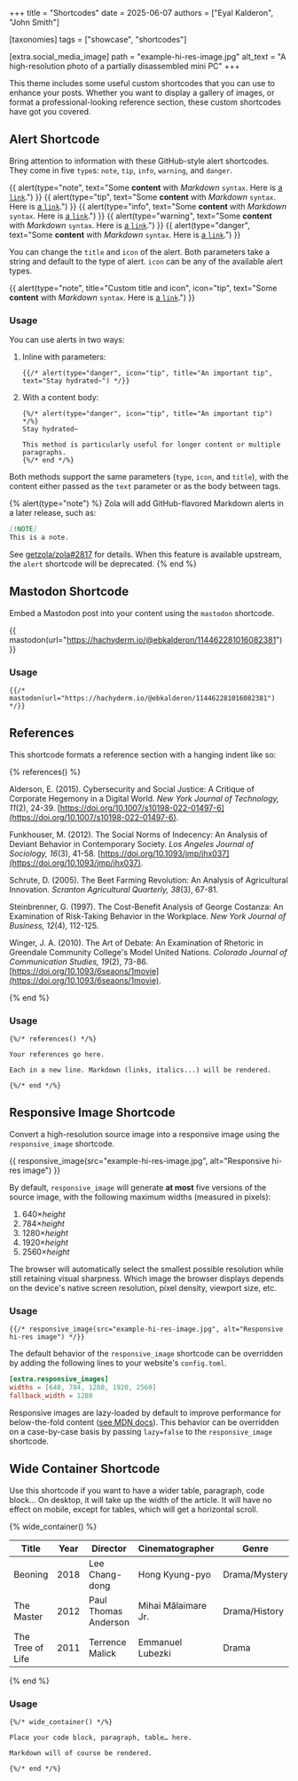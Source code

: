 +++
title = "Shortcodes"
date = 2025-06-07
authors = ["Eyal Kalderon", "John Smith"]

[taxonomies]
tags = ["showcase", "shortcodes"]

[extra.social_media_image]
path = "example-hi-res-image.jpg"
alt_text = "A high-resolution photo of a partially disassembled mini PC"
+++

This theme includes some useful custom shortcodes that you can use to enhance
your posts. Whether you want to display a gallery of images, or format a
professional-looking reference section, these custom shortcodes have got you
covered.

<!-- more -->

## Alert Shortcode

Bring attention to information with these GitHub-style alert shortcodes. They
come in five `type`s: `note`, `tip`, `info`, `warning`, and `danger`.

{{ alert(type="note", text="Some **content** with _Markdown_ `syntax`. Here is [a `link`](#alert-shortcode).") }}
{{ alert(type="tip", text="Some **content** with _Markdown_ `syntax`. Here is [a `link`](#alert-shortcode).") }}
{{ alert(type="info", text="Some **content** with _Markdown_ `syntax`. Here is [a `link`](#alert-shortcode).") }}
{{ alert(type="warning", text="Some **content** with _Markdown_ `syntax`. Here is [a `link`](#alert-shortcode).") }}
{{ alert(type="danger", text="Some **content** with _Markdown_ `syntax`. Here is [a `link`](#alert-shortcode).") }}

You can change the `title` and `icon` of the alert. Both parameters take a
string and default to the type of alert. `icon` can be any of the available
alert types.

{{ alert(type="note", title="Custom title and icon", icon="tip", text="Some **content** with _Markdown_ `syntax`. Here is [a `link`](#alert-shortcode).") }}

### Usage

You can use alerts in two ways:

1. Inline with parameters:

   ```jinja
   {{/* alert(type="danger", icon="tip", title="An important tip", text="Stay hydrated~") */}}
   ```

2. With a content body:

   ```jinja
   {%/* alert(type="danger", icon="tip", title="An important tip") */%}
   Stay hydrated~

   This method is particularly useful for longer content or multiple paragraphs.
   {%/* end */%}
   ```

Both methods support the same parameters (`type`, `icon`, and `title`), with the
content either passed as the `text` parameter or as the body between tags.

{% alert(type="note") %}
Zola will add GitHub-flavored Markdown alerts in a later release, such as:

```markdown
[!NOTE]
This is a note.
```

See [getzola/zola#2817](https://github.com/getzola/zola/issues/2817) for
details. When this feature is available upstream, the `alert` shortcode will be
deprecated. {% end %}

## Mastodon Shortcode

Embed a Mastodon post into your content using the `mastodon` shortcode.

{{ mastodon(url="https://hachyderm.io/@ebkalderon/114462281016082381") }}

### Usage

```jinja
{{/* mastodon(url="https://hachyderm.io/@ebkalderon/114462281016082381") */}}
```

## References

This shortcode formats a reference section with a hanging indent like so:

{% references() %}

Alderson, E. (2015). Cybersecurity and Social Justice: A Critique of Corporate
Hegemony in a Digital World. *New York Journal of Technology, 11*(2), 24-39.
[https://doi.org/10.1007/s10198-022-01497-6](https://doi.org/10.1007/s10198-022-01497-6).

Funkhouser, M. (2012). The Social Norms of Indecency: An Analysis of Deviant
Behavior in Contemporary Society. *Los Angeles Journal of Sociology, 16*(3),
41-58. [https://doi.org/10.1093/jmp/jhx037](https://doi.org/10.1093/jmp/jhx037).

Schrute, D. (2005). The Beet Farming Revolution: An Analysis of Agricultural
Innovation. *Scranton Agricultural Quarterly, 38*(3), 67-81.

Steinbrenner, G. (1997). The Cost-Benefit Analysis of George Costanza: An
Examination of Risk-Taking Behavior in the Workplace. *New York Journal of
Business, 12*(4), 112-125.

Winger, J. A. (2010). The Art of Debate: An Examination of Rhetoric in Greendale
Community College's Model United Nations. *Colorado Journal of Communication
Studies, 19*(2), 73-86.
[https://doi.org/10.1093/6seaons/1movie](https://doi.org/10.1093/6seaons/1movie).

{% end %}

### Usage

```jinja
{%/* references() */%}

Your references go here.

Each in a new line. Markdown (links, italics...) will be rendered.

{%/* end */%}
```

## Responsive Image Shortcode

Convert a high-resolution source image into a responsive image using the
`responsive_image` shortcode.

{{ responsive_image(src="example-hi-res-image.jpg", alt="Responsive hi-res image") }}

By default, `responsive_image` will generate **at most** five versions of the
source image, with the following maximum widths (measured in pixels):

1. 640×_height_
2. 784×_height_
2. 1280×_height_
3. 1920×_height_
4. 2560×_height_

The browser will automatically select the smallest possible resolution while
still retaining visual sharpness. Which image the browser displays depends on
the device's native screen resolution, pixel density, viewport size, etc.

### Usage

```jinja
{{/* responsive_image(src="example-hi-res-image.jpg", alt="Responsive hi-res image") */}}
```

The default behavior of the `responsive_image` shortcode can be overridden by
adding the following lines to your website's `config.toml`.

```toml
[extra.responsive_images]
widths = [640, 784, 1280, 1920, 2560]
fallback_width = 1280
```

Responsive images are lazy-loaded by default to improve performance for
below-the-fold content ([see MDN docs]). This behavior can be overridden on a
case-by-case basis by passing `lazy=false` to the `responsive_image` shortcode.

[see MDN docs]: https://developer.mozilla.org/en-US/docs/Web/HTML/Reference/Elements/img#loading

## Wide Container Shortcode

Use this shortcode if you want to have a wider table, paragraph, code block...
On desktop, it will take up the width of the article. It will have no effect on
mobile, except for tables, which will get a horizontal scroll.

{% wide_container() %}

| Title             |  Year | Director             | Cinematographer       | Genre         | IMDb  | Duration     |
|-------------------|-------|----------------------|-----------------------|---------------|-------|--------------|
| Beoning           | 2018  | Lee Chang-dong       | Hong Kyung-pyo        | Drama/Mystery | 7.5   | 148 min      |
| The Master        | 2012  | Paul Thomas Anderson | Mihai Mălaimare Jr.   | Drama/History | 7.1   | 137 min      |
| The Tree of Life  | 2011  | Terrence Malick      | Emmanuel Lubezki      | Drama         | 6.8   | 139 min      |

{% end %}

### Usage

```jinja
{%/* wide_container() */%}

Place your code block, paragraph, table… here.

Markdown will of course be rendered.

{%/* end */%}
```
